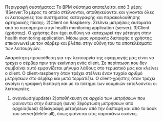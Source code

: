 Περιγραφή συστήματος:
Το ΒΡΜ σύστημα αποτελείται από 3 μέρη:
1)Server:Το μέρος το οποίο στέλνονται, αποθηκεύονται και γίνονται όλες οι λειτουργίες του συστήματος
καταγραφής και παρακολούθησης αρτηριακής πίεσης.
2)Client on Raspberry: Στέλνει μετρήσεις αυτόματα από το πιεσόμετρο στην
health monitoring application (server).
3)Client (χρήστης). Ο χρήστης δεν έχει ευθύνη να καταχωρεί την μέτρηση στην health monitoring application.
Μέσω μιας γραφικής διεπαφής ο χρήστης επικοινωνεί με τον σέρβερ και βλέπει στην οθόνη του τα αποτελέσματα των λειτουργιών.


Απαραίτητη προυπόθεση για την λειτουργία της εφαρμογής μας είναι να τρέχει ο σέρβερ πριν την εκκίνηση ενός client.
Σε περίπτωση που δεν συμβαίνει αυτό εμφανίζεται μήνυμα λάθους στο τερματικό μας και κλείνει ο client.
Ο client-raspberry όταν τρέχει στέλνει έναν τυχαίο αριθμό μετρήσεων στο σέρβερ και μετά τερματίζει.
Ο client-χρήστης όταν τρέχει ανοίγει η γραφική διεπαφή και με το πάτημα των κουμπιών εκτελούνται οι λειτουργίες 
1) ανανέωση(update)
2)αποθήκευση σε αρχείο των μετρήσεων που φαίνονται στην διεπαφή (save)
3)φόρτωση μετρήσεων από αρχείο(load)
4)διαγραφή μετρήσεων από την διεπαφή και από το book του server(delete all), όπως φαίνεται στις παραπάνω εικόνες.
